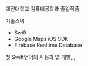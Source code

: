 대전대학교 컴퓨터공학과 졸업작품

기술스택
- Swift
- Google Maps iOS SDK
- Firebase Realtime Database

첫 Swift언어의 사용과 앱 개발,,,
